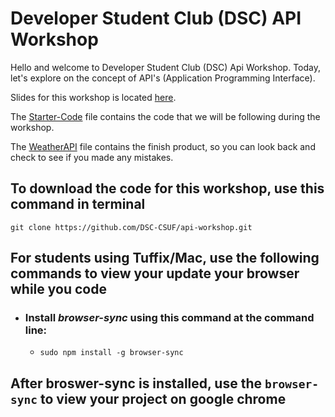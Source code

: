 # Developer Student Club (DSC) API Workshop

Hello and welcome to Developer Student Club (DSC) Api Workshop. Today, let's explore on the concept of API's (Application Programming Interface).

Slides for this workshop is located [here](https://docs.google.com/presentation/d/1n534cOfTUncHwR44fZR5vChqKCD8tLFvMx8ZlVwDzPs/edit).

The [Starter-Code](https://github.com/DSC-CSUF/api-workshop/tree/master/Starter-Code) file contains the code that we will be following during the workshop.

The [WeatherAPI](https://github.com/DSC-CSUF/api-workshop/tree/master/WeatherAPI) file contains the finish product, so you can look back and check to see if you made any mistakes.

## To download the code for this workshop, use this command in terminal

`git clone https://github.com/DSC-CSUF/api-workshop.git`

## For students using Tuffix/Mac, use the following commands to view your update your browser while you code

* ### Install *browser-sync* using this command at the command line: 

  * `sudo npm install -g browser-sync`

## After broswer-sync is installed, use the `browser-sync` to view your project on google chrome



